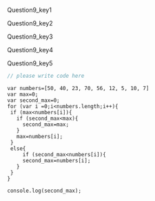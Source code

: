 Question9_key1


Question9_key2


Question9_key3


Question9_key4


Question9_key5



```javascript
// please write code here
```

```solution
var numbers=[50, 40, 23, 70, 56, 12, 5, 10, 7]
var max=0;
var second_max=0;
for (var i =0;i<numbers.length;i++){
 if (max<numbers[i]){
   if (second_max<max){
     second_max=max;
   }
   max=numbers[i];
 }
 else{
     if (second_max<numbers[i]){
     second_max=numbers[i];
   }
 }
}
 
console.log(second_max);
```